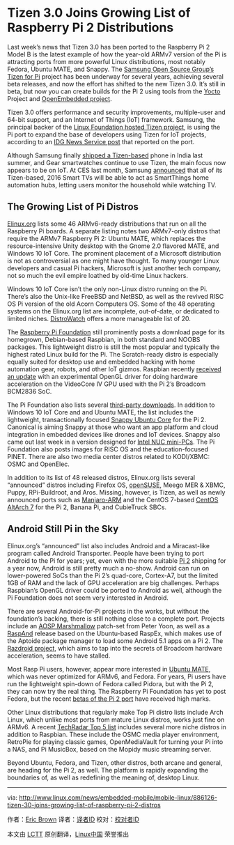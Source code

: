 Tizen 3.0 Joins Growing List of Raspberry Pi 2 Distributions
==============================================================
Last week’s news that Tizen 3.0 has been ported to the Raspberry Pi 2 Model B is the latest example of how the year-old ARMv7 version of the Pi is attracting ports from more powerful Linux distributions, most notably Fedora, Ubuntu MATE, and Snappy. The [Samsung Open Source Group’s Tizen for Pi][1] project has been underway for several years, achieving several beta releases, and now the effort has shifted to the new Tizen 3.0. It’s still in beta, but now you can create builds for the Pi 2 using tools from the [Yocto][2] Project and [OpenEmbedded project][3].

Tizen 3.0 offers performance and security improvements, multiple-user and 64-bit support, and an Internet of Things (IoT) framework. Samsung, the principal backer of the [Linux Foundation hosted Tizen project][4], is using the Pi port to expand the base of developers using Tizen for IoT projects, according to an [IDG News Service post][5] that reported on the port.

Although Samsung finally [shipped a Tizen-based][6] phone in India last summer, and Gear smartwatches continue to use Tizen, the main focus now appears to be on IoT. At CES last month, Samsung [announced][7] that all of its Tizen-based, 2016 Smart TVs will be able to act as SmartThings home automation hubs, letting users monitor the household while watching TV.

## The Growing List of Pi Distros

[Elinux.org][8] lists some 46 ARMv6-ready distributions that run on all the Raspberry Pi boards. A separate listing notes two ARMv7-only distros that require the ARMv7 Raspberry Pi 2: Ubuntu MATE, which replaces the resource-intensive Unity desktop with the Gnome 2.0 flavored MATE, and Windows 10 IoT Core. The prominent placement of a Microsoft distribution is not as controversial as one might have thought. To many younger Linux developers and casual Pi hackers, Microsoft is just another tech company, not so much the evil empire loathed by old-time Linux hackers.

Windows 10 IoT Core isn’t the only non-Linux distro running on the Pi. There’s also the Unix-like FreeBSD and NetBSD, as well as the revived RISC OS Pi version of the old Acorn Computers OS. Some of the 48 operating systems on the Elinux.org list are incomplete, out-of-date, or dedicated to limited niches. [DistroWatch][9] offers a more manageable list of 20.

The [Raspberry Pi Foundation][10] still prominently posts a download page for its homegrown, Debian-based Raspbian, in both standard and NOOBS packages. This lightweight distro is still the most popular and typically the highest rated Linux build for the Pi. The Scratch-ready distro is especially equally suited for desktop use and embedded hacking with home automation gear, robots, and other IoT gizmos. Raspbian recently [received an update][11] with an experimental OpenGL driver for doing hardware acceleration on the VideoCore IV GPU used with the Pi 2’s Broadcom BCM2836 SoC.

The Pi Foundation also lists several [third-party downloads][12]. In addition to Windows 10 IoT Core and and Ubuntu MATE, the list includes the lightweight, transactionally focused [Snappy Ubuntu Core][13] for the Pi 2. Canonical is aiming Snappy at those who want an app platform and cloud integration in embedded devices like drones and IoT devices. Snappy also came out last week in a version designed for [Intel NUC mini-PCs][14]. The Pi Foundation also posts images for RISC OS and the education-focused PINET. There are also two media center distros related to KODI/XBMC: OSMC and OpenElec.

In addition to its list of 48 released distros, Elinux.org lists several “announced” distros including Firefox OS, [openSUSE][15], Meego MER & XBMC, Puppy, RPi-Buildroot, and Aros. Missing, however, is Tizen, as well as newly announced ports such as [Manjaro-ARM][16] and the CentOS 7-based [CentOS AltArch 7][17] for the Pi 2, Banana Pi, and CubieTruck SBCs.

## Android Still Pi in the Sky

Elinux.org’s “announced” list also includes Android and a Miracast-like program called Android Transporter. People have been trying to port Android to the Pi for years; yet, even with the more suitable [Pi 2][18] shipping for a year now, Android is still pretty much a no-show.  Android can run on lower-powered SoCs than the Pi 2’s quad-core, Cortex-A7, but the limited 1GB of RAM and the lack of GPU acceleration are big challenges. Perhaps Raspbian’s OpenGL driver could be ported to Android as well, although the Pi Foundation does not seem very interested in Android.

There are several Android-for-Pi projects in the works, but without the foundation’s backing, there is still nothing close to a complete port.  Projects include an [AOSP Marshmallow][19] patch-set from Peter Yoon, as well as a [RaspAnd][20] release based on the Ubuntu-based RaspEx, which makes use of the Aptoide package manager to load some Android 5.1 apps on a Pi 2. The [Razdroid project][21], which aims to tap into the secrets of Broadcom hardware acceleration, seems to have stalled.

Most Rasp Pi users, however, appear more interested in [Ubuntu MATE][22], which was never optimized for ARMv6, and Fedora. For years, Pi users have run the lightweight spin-down of Fedora called Pidora, but with the Pi 2, they can now try the real thing. The Raspberry Pi Foundation has yet to post Fedora, but the recent [betas of the Pi 2 port][23] have received high marks.

Other Linux distributions that regularly make Top Pi distro lists include Arch Linux, which unlike most ports from mature Linux distros, works just fine on ARMv6. A recent [TechRadar Top 5 list][24] includes several more niche distros in addition to Raspbian. These include the OSMC media player environment, RetroPie for playing classic games, OpenMediaVault for turning your Pi into a NAS, and Pi MusicBox, based on the Mopidy music streaming server.

Beyond Ubuntu, Fedora, and Tizen, other distros, both arcane and general, are heading for the Pi 2, as well. The platform is rapidly expanding the boundaries of, as well as redefining the meaning of, desktop Linux.

------------------------------------------------------------------------------

via: http://www.linux.com/news/embedded-mobile/mobile-linux/886126-tizen-30-joins-growing-list-of-raspberry-pi-2-distros

作者：[Eric Brown][a]
译者：[译者ID](https://github.com/译者ID)
校对：[校对者ID](https://github.com/校对者ID)

本文由 [LCTT](https://github.com/LCTT/TranslateProject) 原创翻译，[Linux中国](https://linux.cn/) 荣誉推出

[a]:http://www.linux.com/community/forums/person/42808
[1]:http://blogs.s-osg.org/bringing-tizen-to-a-raspberry-pi-2-near-you/
[2]:https://www.yoctoproject.org/
[3]:http://www.openembedded.org/wiki/Main_Page
[4]:https://www.tizen.org/
[5]:http://www.cio.com/article/3031812/samsung-hopes-raspberry-pi-can-spread-tizen-os-adoption.html
[6]:http://www.linux.com/news/embedded-mobile/mobile-linux/837843-samsung-sells-a-million-tizen-phones-as-mozilla-rethinks-firefox-os
[7]:http://www.linux.com/news/embedded-mobile/mobile-linux/877879-linux-based-drones-upstage-other-mobile-gadgets-at-ces
[8]:http://elinux.org/RPi_Distributions
[9]:https://distrowatch.com/search.php?category=Raspberry+Pi
[10]:https://www.raspberrypi.org/
[11]:http://news.softpedia.com/news/raspbian-gets-experimental-opengl-driver-gpu-now-used-for-acceleration-500152.shtml
[12]:https://www.raspberrypi.org/downloads/
[13]:http://www.linux.com/news/embedded-mobile/mobile-linux/804659-ubuntu-snappy-leads-mobile-linux-migration-to-iot
[14]:https://insights.ubuntu.com/2016/02/10/ubuntu-core-is-available-for-the-intel-nuc/
[15]:https://www.reddit.com/r/openSUSE/comments/3hxrz4/opensuse_on_a_raspberry_pi_2_armv7/
[16]:http://www.linux-arm.info/index.php/1103-hands-on-more-adventures-with-manjaro-arm-for-the-raspberry-pi-2
[17]:http://www.linux-arm.info/index.php/1054-centos-altarch-7-now-available-for-aarch64-powerpc64-powerpc8-le-and-armhfp
[18]:http://www.linux.com/news/embedded-mobile/mobile-linux/807087-faster-raspberry-pi-2-says-yes-to-ubuntu-and-windows-but-wheres-android
[19]:http://www.linux.com/news/embedded-mobile/mobile-linux/886126-tizen-30-joins-growing-list-of-raspberry-pi-2-distros#!topic/android-rpi/YW_gGr8wZkk
[20]:https://extonlinux.wordpress.com/2015/04/05/run-android-5-1-lollipop-exton-build-on-your-raspberry-pi-2/
[21]:https://www.raspberrypi.org/forums/viewtopic.php?f=73&t=19106
[22]:https://ubuntu-mate.org/raspberry-pi/
[23]:https://chisight.wordpress.com/2015/10/19/fedora-22-or-23-on-raspberry-pi-2/
[24]:http://www.techradar.com/us/news/software/5-of-the-most-popular-raspberry-pi-distros-1292537
